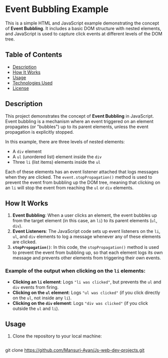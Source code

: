 # Event Bubbling Example

This is a simple HTML and JavaScript example demonstrating the concept of **Event Bubbling**. It includes a basic DOM structure with nested elements, and JavaScript is used to capture click events at different levels of the DOM tree.

## Table of Contents
- [Description](#description)
- [How It Works](#how-it-works)
- [Usage](#usage)
- [Technologies Used](#technologies-used)
- [License](#license)

## Description

This project demonstrates the concept of **Event Bubbling** in JavaScript. Event bubbling is a mechanism where an event triggered on an element propagates (or "bubbles") up to its parent elements, unless the event propagation is explicitly stopped.

In this example, there are three levels of nested elements:
- A `div` element
- A `ul` (unordered list) element inside the `div`
- Three `li` (list items) elements inside the `ul`

Each of these elements has an event listener attached that logs messages when they are clicked. The `event.stopPropagation()` method is used to prevent the event from bubbling up the DOM tree, meaning that clicking on an `li` will stop the event from reaching the `ul` or `div` elements.

## How It Works

1. **Event Bubbling**: When a user clicks an element, the event bubbles up from the target element (in this case, an `li`) to its parent elements (`ul`, `div`).
2. **Event Listeners**: The JavaScript code sets up event listeners on the `li`, `ul`, and `div` elements to log a message whenever any of these elements are clicked.
3. **`stopPropagation()`**: In this code, the `stopPropagation()` method is used to prevent the event from bubbling up, so that each element logs its own message and prevents other elements from triggering their own events.

### Example of the output when clicking on the `li` elements:
- **Clicking an `li` element**: Logs `"li was clicked"`, but prevents the `ul` and `div` events from firing.
- **Clicking on the `ul` element**: Logs `"ul was clicked"` (if you click directly on the `ul`, not inside any `li`).
- **Clicking on the `div` element**: Logs `"div was clicked"` (if you click outside the `ul` and `li`).

## Usage

1. Clone the repository to your local machine:

   ```bash
 git clone https://github.com/Mansuri-Ayan/Js-web-dev-projects.git
